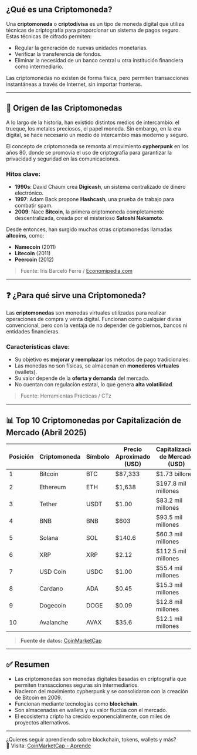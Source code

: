 
## ¿Qué es una Criptomoneda?

Una **criptomoneda** o **criptodivisa** es un tipo de moneda digital que utiliza técnicas de criptografía para proporcionar un sistema de pagos seguro. Estas técnicas de cifrado permiten:

- Regular la generación de nuevas unidades monetarias.
- Verificar la transferencia de fondos.
- Eliminar la necesidad de un banco central u otra institución financiera como intermediario.

Las criptomonedas no existen de forma física, pero permiten transacciones instantáneas a través de Internet, sin importar fronteras.

---

## 🧠 Origen de las Criptomonedas

A lo largo de la historia, han existido distintos medios de intercambio: el trueque, los metales preciosos, el papel moneda. Sin embargo, en la era digital, se hace necesario un medio de intercambio más moderno y seguro.

El concepto de criptomoneda se remonta al movimiento **cypherpunk** en los años 80, donde se promovía el uso de criptografía para garantizar la privacidad y seguridad en las comunicaciones.

### Hitos clave:

- **1990s**: David Chaum crea **Digicash**, un sistema centralizado de dinero electrónico.
- **1997**: Adam Back propone **Hashcash**, una prueba de trabajo para combatir spam.
- **2009**: Nace **Bitcoin**, la primera criptomoneda completamente descentralizada, creada por el misterioso **Satoshi Nakamoto**.

Desde entonces, han surgido muchas otras criptomonedas llamadas **altcoins**, como:

- **Namecoin** (2011)
- **Litecoin** (2011)
- **Peercoin** (2012)

> Fuente: Iris Barceló Ferre / [Economipedia.com](https://economipedia.com)

---

## ❓ ¿Para qué sirve una Criptomoneda?

Las **criptomonedas** son monedas virtuales utilizadas para realizar operaciones de compra y venta digital. Funcionan como cualquier divisa convencional, pero con la ventaja de no depender de gobiernos, bancos ni entidades financieras.

### Características clave:

- Su objetivo es **mejorar y reemplazar** los métodos de pago tradicionales.
- Las monedas no son físicas, se almacenan en **monederos virtuales** (wallets).
- Su valor depende de la **oferta y demanda** del mercado.
- No cuentan con regulación estatal, lo que genera **alta volatilidad**.

> Fuente: Herramientas Prácticas / CTz

---

## 📊 Top 10 Criptomonedas por Capitalización de Mercado (Abril 2025)

| Posición | Criptomoneda | Símbolo | Precio Aproximado (USD) | Capitalización de Mercado (USD) | Dominancia (%) |
|----------|--------------|---------|-------------------------|----------------------------------|----------------|
| 1        | Bitcoin      | BTC     | $87,333                 | $1.73 billones                   | 63.1%          |
| 2        | Ethereum     | ETH     | $1,638                  | $197.8 mil millones              | 7.2%           |
| 3        | Tether       | USDT    | $1.00                   | $83.2 mil millones               | —              |
| 4        | BNB          | BNB     | $603                    | $93.5 mil millones               | —              |
| 5        | Solana       | SOL     | $140.6                  | $60.3 mil millones               | —              |
| 6        | XRP          | XRP     | $2.12                   | $112.5 mil millones              | —              |
| 7        | USD Coin     | USDC    | $1.00                   | $55.4 mil millones               | —              |
| 8        | Cardano      | ADA     | $0.45                   | $15.3 mil millones               | —              |
| 9        | Dogecoin     | DOGE    | $0.09                   | $12.8 mil millones               | —              |
| 10       | Avalanche    | AVAX    | $35.6                   | $12.1 mil millones               | —              |

> **Fuente de datos:** [CoinMarketCap](https://coinmarketcap.com)

---

## ✅ Resumen

- Las criptomonedas son monedas digitales basadas en criptografía que permiten transacciones seguras sin intermediarios.
- Nacieron del movimiento cypherpunk y se consolidaron con la creación de Bitcoin en 2009.
- Funcionan mediante tecnologías como **blockchain**.
- Son almacenadas en wallets y su valor fluctúa con el mercado.
- El ecosistema cripto ha crecido exponencialmente, con miles de proyectos alternativos.

---

¿Quieres seguir aprendiendo sobre blockchain, tokens, wallets y más?  
🧠 Visita: [CoinMarketCap - Aprende](https://coinmarketcap.com/alexandria/)
